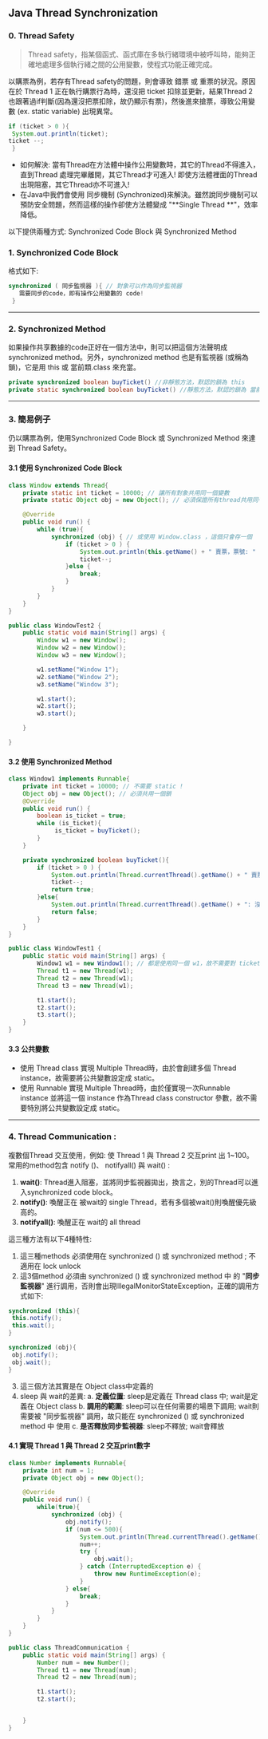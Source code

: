 ## Java Thread Synchronization
### 0. Thread Safety 
>Thread safety，指某個函式、函式庫在多執行緒環境中被呼叫時，能夠正確地處理多個執行緒之間的公用變數，使程式功能正確完成。

以購票為例，若存有Thread safety的問題，則會導致 錯票 或 重票的狀況。原因在於 Thread 1 正在執行購票行為時，還沒把 ticket 扣除並更新，結果Thread 2 也跟著過if判斷(因為還沒把票扣除，故仍顯示有票)，然後進來搶票，導致公用變數 (ex. static variable) 出現異常。

```java
if (ticket > 0 ){
 System.out.println(ticket);
ticket --;
 }
```

* 如何解決: 當有Thread在方法體中操作公用變數時，其它的Thread不得進入，直到Thread 處理完畢離開，其它Thread才可進入! 即使方法體裡面的Thread出現阻塞，其它Thread亦不可進入!
* 在Java中我們會使用 同步機制 (Synchronized)來解決。雖然說同步機制可以預防安全問題，然而這樣的操作卻使方法體變成 "**Single Thread
**"，效率降低。

以下提供兩種方式: Synchronized Code Block 與 Synchronized Method

### 1. Synchronized Code Block
格式如下:
```java
synchronized ( 同步監視器 ){ // 對象可以作為同步監視器
   需要同步的code，即有操作公用變數的 code!
 }

```
---

### 2. Synchronized Method
如果操作共享數據的code正好在一個方法中，則可以把這個方法聲明成 synchronized method。另外，synchronized method 也是有監視器 (或稱為鎖)，它是用 this 或 當前類.class 來充當。

```java
private synchronized boolean buyTicket() //非靜態方法，默認的鎖為 this
private static synchronized boolean buyTicket() //靜態方法，默認的鎖為 當前類.class
```
---

### 3. 簡易例子
仍以購票為例，使用Synchronized Code Block 或 Synchronized Method 來達到 Thread Safety。

#### 3.1 使用 Synchronized Code Block 
```java
class Window extends Thread{
    private static int ticket = 10000; // 讓所有對象共用同一個變數
    private static Object obj = new Object(); // 必須保證所有thread共用同一個鎖

    @Override
    public void run() {
        while (true){
            synchronized (obj) { // 或使用 Window.class ，這個只會存一個
                if (ticket > 0 ) {
                    System.out.println(this.getName() + " 賣票，票號: " + ticket);
                    ticket--;
                }else {
                    break;
                }
            }
        }
    }
}

public class WindowTest2 {
    public static void main(String[] args) {
        Window w1 = new Window();
        Window w2 = new Window();
        Window w3 = new Window();

        w1.setName("Window 1");
        w2.setName("Window 2");
        w3.setName("Window 3");

        w1.start();
        w2.start();
        w3.start();

    }

}

```

#### 3.2 使用 Synchronized Method

```java
class Window1 implements Runnable{
    private int ticket = 10000; // 不需要 static !
    Object obj = new Object(); // 必須共用一個鎖
    @Override
    public void run() {
        boolean is_ticket = true;
        while (is_ticket){
             is_ticket = buyTicket();
        }
    }

    private synchronized boolean buyTicket(){
        if (ticket > 0 ) {
            System.out.println(Thread.currentThread().getName() + " 賣票， 票號: " + ticket);
            ticket--;
            return true;
        }else{
            System.out.println(Thread.currentThread().getName() + ": 沒票了，滾啦!");
            return false;
        }
    }
}

public class WindowTest1 {
    public static void main(String[] args) {
        Window1 w1 = new Window1(); // 都是使用同一個 w1，故不需要對 ticket加 static!
        Thread t1 = new Thread(w1);
        Thread t2 = new Thread(w1);
        Thread t3 = new Thread(w1);

        t1.start();
        t2.start();
        t3.start();
    }
}

```

#### 3.3 公共變數
- 使用 Thread class 實現 Multiple Thread時，由於會創建多個 Thread instance，故需要將公共變數設定成 static。
- 使用 Runnable 實現 Multiple Thread時，由於僅實現一次Runnable instance 並將這一個 instance 作為Thread class constructor 參數，故不需要特別將公共變數設定成 static。

---

### 4. Thread Communication : 
複數個Thread 交互使用，例如:  使 Thread 1 與 Thread 2 交互print 出 1~100。
常用的method包含 notify ()、 notifyall() 與 wait() :
1. **wait()**: Thread進入阻塞，並將同步監視器拋出，換言之，別的Thread可以進入synchronized code block。
2. **notify()**: 喚醒正在 被wait的 single Thread，若有多個被wait()則喚醒優先級高的。
3. **notifyall()**: 喚醒正在 wait的 all thread

這三種方法有以下4種特性:
1. 這三種methods 必須使用在 synchronized () 或 synchronized method ; 不適用在 lock unlock
2. 這3個method 必須由 synchronized () 或 synchronized method 中 的 "**同步監視器**" 進行調用，否則會出現IllegalMonitorStateException，正確的調用方式如下:
```java
synchronized (this){
 this.notify();
 this.wait();
}

synchronized (obj){
 obj.notify();
 obj.wait();
}

```
3. 這三個方法其實是在 Object class中定義的
4. sleep 與 wait的差異:
    a. **定義位置**: sleep是定義在 Thread class 中; wait是定義在 Object class
    b. **調用的範圍**: sleep可以在任何需要的場景下調用; wait則需要被 "同步監視器" 調用，故只能在 synchronized () 或 synchronized method 中 使用
    c. **是否釋放同步監視器**: sleep不釋放; wait會釋放

#### 4.1 實現 Thread 1 與 Thread 2 交互print數字
```java
class Number implements Runnable{
    private int num = 1;
    private Object obj = new Object();

    @Override
    public void run() {
        while(true){
            synchronized (obj) {
                obj.notify();
                if (num <= 500){
                    System.out.println(Thread.currentThread().getName()+ ", 輸出數字: " + num);
                    num++;
                    try {
                        obj.wait();
                    } catch (InterruptedException e) {
                        throw new RuntimeException(e);
                    }
                } else{
                    break;
                }
            }
        }
    }
}

public class ThreadCommunication {
    public static void main(String[] args) {
        Number num = new Number();
        Thread t1 = new Thread(num);
        Thread t2 = new Thread(num);

        t1.start();
        t2.start();


    }
}

```
